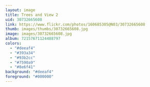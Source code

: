 ```yaml
---
layout: image
title: Trees and View 2
uid: 30732665608
link: https://www.flickr.com/photos/160685305@N03/30732665608
thumb: images/thumbs/30732665608.jpg
image: images/30732665608.jpg
album: 72157671124488797
colors: 
  - "#deeaf4"
  - "#393a34"
  - "#93b2cc"
  - "#7590a9"
  - "#8e6f41"
background: "#deeaf4"
foreground: "#000000"
---
```


